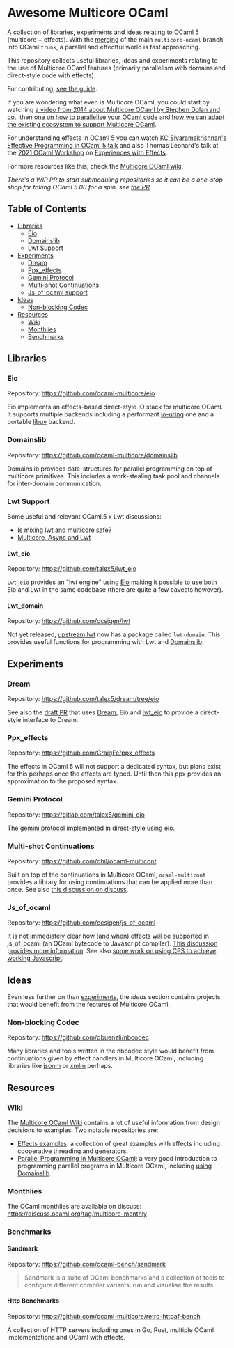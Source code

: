# Awesome Multicore OCaml

A collection of libraries, experiments and ideas relating to OCaml 5 (multicore + effects). With the [merging](https://github.com/ocaml/ocaml/pull/10831#issuecomment-1008935795) of the main `multicore-ocaml` branch into OCaml `trunk`, a parallel and effectful world is fast approaching.

This repository collects useful libraries, ideas and experiments relating to the use of Multicore OCaml features (primarily parallelism with domains and direct-style code with effects).

For contributing, [see the guide](https://github.com/patricoferris/awesome-multicore-ocaml/blob/main/CONTRIBUTING.md).

If you are wondering what even is Multicore OCaml, you could start by watching [a video from 2014 about Multicore OCaml by Stephen Dolan and co.](https://watch.ocaml.org/videos/watch/490b5363-01b6-45d8-9b7e-c883a20026a1), then [one on how to parallelise your OCaml code](https://watch.ocaml.org/videos/watch/ce20839e-4bfc-4d74-925b-485a6b052ddf) and [how we can adapt the existing ecosystem to support Multicore OCaml](https://watch.ocaml.org/videos/watch/629b89a8-bbd5-490d-98b0-d0c740912b02).

For understanding effects in OCaml 5 you can watch [KC Sivaramakrishnan's Effective Programming in OCaml 5 talk](https://www.youtube.com/watch?v=xKUzN-McZUk) and also Thomas Leonard's talk at the [2021 OCaml Workshop](https://v3.ocaml.org/workshops/ocaml-workshop-2021) on [Experiences with Effects](https://watch.ocaml.org/videos/watch/74ece0a8-380f-4e2a-bef5-c6bb9092be89).

For more resources like this, check the [Multicore OCaml wiki](#wiki).

*There's a WIP PR to start submoduling repositories so it can be a one-stop shop for taking OCaml 5.00 for a spin, see [the PR](https://github.com/patricoferris/awesome-multicore-ocaml/pull/1)*.

## Table of Contents
- [Libraries](#libraries)
  - [Eio](#eio)
  - [Domainslib](#domainslib)
  - [Lwt Support](#lwt-support)
- [Experiments](#experiments)
  - [Dream](#dream)
  - [Ppx_effects](#ppx_effects)
  - [Gemini Protocol](#gemini-protocol)
  - [Multi-shot Continuations](#multi-shot-continuations)
  - [Js_of_ocaml support](#js_of_ocaml)
- [Ideas](#ideas)
  - [Non-blocking Codec](#non-blocking-codec)
- [Resources](#resources)
    - [Wiki](#wiki)
    - [Monthlies](#monthlies)
    - [Benchmarks](#benchmarks)

## Libraries

### Eio

Repository: https://github.com/ocaml-multicore/eio

Eio implements an effects-based direct-style IO stack for multicore OCaml. It supports multiple backends including a performant [io-uring](https://unixism.net/loti/what_is_io_uring.html) one and a portable [libuv](http://docs.libuv.org/en/v1.x/) backend.

### Domainslib

Repository: https://github.com/ocaml-multicore/domainslib

Domainslib provides data-structures for parallel programming on top of multicore primitives. This includes a work-stealing task pool and channels for inter-domain communication.

### Lwt Support

Some useful and relevant OCaml.5 x Lwt discussions:

 - [Is mixing lwt and multicore safe?](https://discuss.ocaml.org/t/is-mixing-lwt-and-multicore-safe/8714)
 - [Multicore, Async and Lwt](https://discuss.ocaml.org/t/multicore-async-and-lwt/2687)

#### Lwt_eio

Repository: https://github.com/talex5/lwt_eio

`Lwt_eio` provides an "lwt engine" using [Eio](#eio) making it possible to use both Eio and Lwt in the same codebase (there are quite a few caveats however).

#### Lwt_domain

Repository: https://github.com/ocsigen/lwt

Not yet released, [upstream lwt](https://github.com/ocsigen/lwt/tree/master/src/domain) now has a package called `lwt-domain`. This provides useful functions for programming with Lwt and [Domainslib](#domainslib).

## Experiments

### Dream

Repository: https://github.com/talex5/dream/tree/eio

See also the [draft PR](https://github.com/aantron/dream/pull/194) that uses [Dream](https://github.com/aantron/dream), Eio and [lwt_eio](#lwt-eio) to provide a direct-style interface to Dream.

### Ppx_effects

Repository: https://github.com/CraigFe/ppx_effects

The effects in OCaml 5 will not support a dedicated syntax, but plans exist for this perhaps once the effects are typed. Until then this ppx provides an approximation to the proposed syntax.

### Gemini Protocol

Repository: https://gitlab.com/talex5/gemini-eio

The [gemini protocol](https://gemini.circumlunar.space/docs/faq.gmi) implemented in direct-style using [eio](#eio).

### Multi-shot Continuations

Repository: https://github.com/dhil/ocaml-multicont

Built on top of the continuations in Multicore OCaml, `ocaml-multicont` provides a library for using continuations that can be applied more than once. See also [this discussion on discuss](https://discuss.ocaml.org/t/multi-shot-continuations-gone-forever/9072).

### Js_of_ocaml

Repository: https://github.com/ocsigen/js_of_ocaml

It is not immediately clear how (and when) effects will be supported in js_of_ocaml (an OCaml bytecode to Javascript compiler). [This discussion provides more information](https://discuss.ocaml.org/t/ocaml-multicore-effects-and-js-of-ocaml/8502). See also [some work on using CPS to achieve working Javascript](https://github.com/Armael/js_of_ocaml).

## Ideas

Even less further on than [experiments](#experiments), the *ideas* section contains projects that would benefit from the features of Multicore OCaml.

### Non-blocking Codec

Repository: https://github.com/dbuenzli/nbcodec

Many libraries and tools written in the nbcodec style would benefit from continuations given by effect handlers in Multicore OCaml, including libraries like [jsonm](https://github.com/dbuenzli/jsonm) or [xmlm](https://github.com/dbuenzli/xmlm) perhaps.

## Resources

### Wiki

The [Multicore OCaml Wiki](https://github.com/ocaml-multicore/ocaml-multicore/wiki) contains a lot of useful information from design decisions to examples. Two notable repositories are: 

  - [Effects examples](https://github.com/ocaml-multicore/effects-examples): a collection of great examples with effects including cooperative threading and generators.
  - [Parallel Programming in Multicore OCaml](https://github.com/ocaml-multicore/parallel-programming-in-multicore-ocaml): a very good introduction to programming parallel programs in Multicore OCaml, including [using Domainslib](https://github.com/ocaml-multicore/parallel-programming-in-multicore-ocaml#domainslib).

### Monthlies

The OCaml monthlies are available on discuss: https://discuss.ocaml.org/tag/multicore-monthly

### Benchmarks

#### Sandmark

Repository: https://github.com/ocaml-bench/sandmark

> Sandmark is a suite of OCaml benchmarks and a collection of tools to configure different compiler variants, run and visualise the results.

#### Http Benchmarks

Repository: https://github.com/ocaml-multicore/retro-httpaf-bench

A collection of HTTP servers including ones in Go, Rust, multiple OCaml implementations and OCaml with effects.
